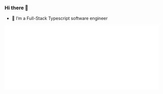 ### Hi there 👋

- 🔭 I’m a Full-Stack Typescript software engineer

<p align="center">
<picture>
  <img src="/assets/metrics.classic.svg" alt="Metrics">
</picture>

